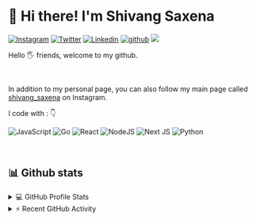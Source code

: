 # 👋 Hi there! I'm Shivang Saxena

<div align="left">

[![Instagram](https://img.shields.io/badge/saxenashivang-%23E4405F.svg?style=for-the-badge&logo=Instagram&logoColor=white)](https://www.instagram.com/shivang_saxena/)
[![Twitter](https://img.shields.io/badge/saxenashivang-%231DA1F2.svg?style=for-the-badge&logo=Twitter&logoColor=white)](https://twitter.com/shivang5198/)
[![Linkedin](https://img.shields.io/badge/saxenashivang-%231DA1F2.svg?style=for-the-badge&logo=Linkedin&logoColor=white)](https://www.linkedin.com/in/shivang-saxena//)
[![github](https://img.shields.io/badge/saxenashivang-12100E.svg?style=for-the-badge&logo=github&logoColor=white)](https://github.com/saxenashivang/)
![](https://komarev.com/ghpvc/?username=saxenashivang&label=PROFILE+VIEWS&style=for-the-badge&color=brightgreen)

 
</div>  
<p align="justify"> 
Hello 🖐️ friends, welcome to my github.

&nbsp;

In addition to my personal page, you can also follow my main page called <a href="https://www.instagram.com/shivang_saxena/">shivang_saxena</a> on Instagram.
</p>


<p align="left">
I code with :  👇

![JavaScript](https://img.shields.io/badge/javascript-%23323330.svg?style=for-the-badge&logo=javascript&logoColor=%23F7DF1E)
![Go](https://img.shields.io/badge/go-%2300ADD8.svg?style=for-the-badge&logo=go&logoColor=white)
  ![React](https://img.shields.io/badge/react-%2320232a.svg?style=for-the-badge&logo=react&logoColor=%2361DAFB)
  ![NodeJS](https://img.shields.io/badge/node.js-6DA55F?style=for-the-badge&logo=node.js&logoColor=white)
  ![Next JS](https://img.shields.io/badge/Next-black?style=for-the-badge&logo=next.js&logoColor=white)
  ![Python](https://img.shields.io/badge/python-3670A0?style=for-the-badge&logo=python&logoColor=ffdd54)
  
</p>

&nbsp;
&nbsp;
## 📊 Github stats

<details> 
  <summary>💻 GitHub Profile Stats</summary>
  <br/>
    <a href="https://github.com/anuraghazra/github-readme-stats"><img alt="Shivang Saxena Github Stats" src="https://github-readme-stats.vercel.app/api/?username=saxenashivang&show_icons=true&count_private=true&theme=default&hide_border=true&bg_color=fff&title_color=00E676&icon_color=00E676%22%20height=%22192px"/></a>
  <a href="https://github.com/anuraghazra/github-readme-stats"><img alt="rzashakeri's Top Languages" src="https://github-readme-stats.vercel.app/api/top-langs/?username=saxenashivang&langs_count=8&layout=compact&theme=default&hide_border=true&bg_color=fff&title_color=000&icon_color=000" height="192px"/></a>
  <br/>
</details>

<details>
  <summary>⚡ Recent GitHub Activity</summary>
  <br/>
<a href="https://github.com/ashutosh00710/github-readme-activity-graph"><img alt="rzashakeri's Activity Graph" src="https://activity-graph.herokuapp.com/graph/?username=saxenashivang&bg_color=fff&color=000&line=00E676&point=000&hide_border=true" /></a>
</details>
